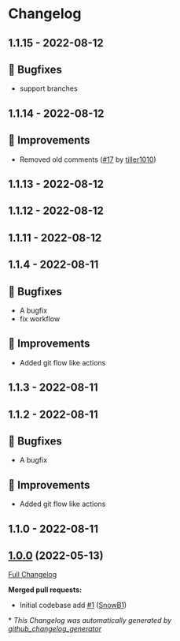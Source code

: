 # Changelog

## 1.1.15 - 2022-08-12
## 🐛 Bugfixes
- support branches



## 1.1.14 - 2022-08-12
## 🔨 Improvements
- Removed old comments ([#17](https://github.com/tiller1010/silverstripe-spam-module/pull/17) by [tiller1010](https://github.com/tiller1010))



## 1.1.13 - 2022-08-12




## 1.1.12 - 2022-08-12




## 1.1.11 - 2022-08-12




## 1.1.4 - 2022-08-11
## 🐛 Bugfixes
- A bugfix
- fix workflow

## 🔨 Improvements
- Added git flow like actions



## 1.1.3 - 2022-08-11




## 1.1.2 - 2022-08-11
## 🐛 Bugfixes
- A bugfix

## 🔨 Improvements
- Added git flow like actions



## 1.1.0 - 2022-08-11




## [1.0.0](https://github.com/werkbot/silverstripe-spam-module/tree/1.0.0) (2022-05-13)

[Full Changelog](https://github.com/werkbot/silverstripe-spam-module/compare/d7346faab2d0f69509d4aa70aa311fa45c1fc77c...1.0.0)

**Merged pull requests:**

- Initial codebase add [\#1](https://github.com/werkbot/silverstripe-spam-module/pull/1) ([SnowB1](https://github.com/SnowB1))



\* *This Changelog was automatically generated by [github_changelog_generator](https://github.com/github-changelog-generator/github-changelog-generator)*
